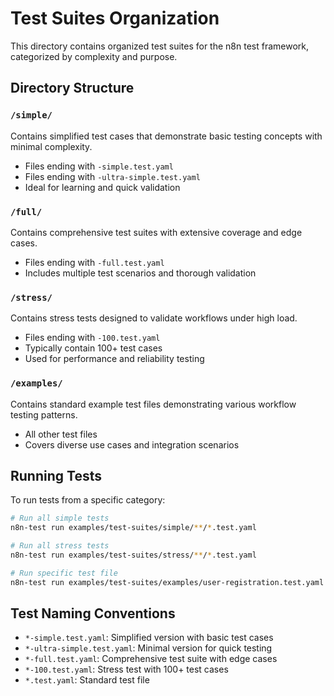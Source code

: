 # Test Suites Organization

This directory contains organized test suites for the n8n test framework, categorized by complexity and purpose.

## Directory Structure

### `/simple/`
Contains simplified test cases that demonstrate basic testing concepts with minimal complexity.
- Files ending with `-simple.test.yaml`
- Files ending with `-ultra-simple.test.yaml`
- Ideal for learning and quick validation

### `/full/`
Contains comprehensive test suites with extensive coverage and edge cases.
- Files ending with `-full.test.yaml`
- Includes multiple test scenarios and thorough validation

### `/stress/`
Contains stress tests designed to validate workflows under high load.
- Files ending with `-100.test.yaml`
- Typically contain 100+ test cases
- Used for performance and reliability testing

### `/examples/`
Contains standard example test files demonstrating various workflow testing patterns.
- All other test files
- Covers diverse use cases and integration scenarios

## Running Tests

To run tests from a specific category:

```bash
# Run all simple tests
n8n-test run examples/test-suites/simple/**/*.test.yaml

# Run all stress tests
n8n-test run examples/test-suites/stress/**/*.test.yaml

# Run specific test file
n8n-test run examples/test-suites/examples/user-registration.test.yaml
```

## Test Naming Conventions

- `*-simple.test.yaml`: Simplified version with basic test cases
- `*-ultra-simple.test.yaml`: Minimal version for quick testing
- `*-full.test.yaml`: Comprehensive test suite with edge cases
- `*-100.test.yaml`: Stress test with 100+ test cases
- `*.test.yaml`: Standard test file
